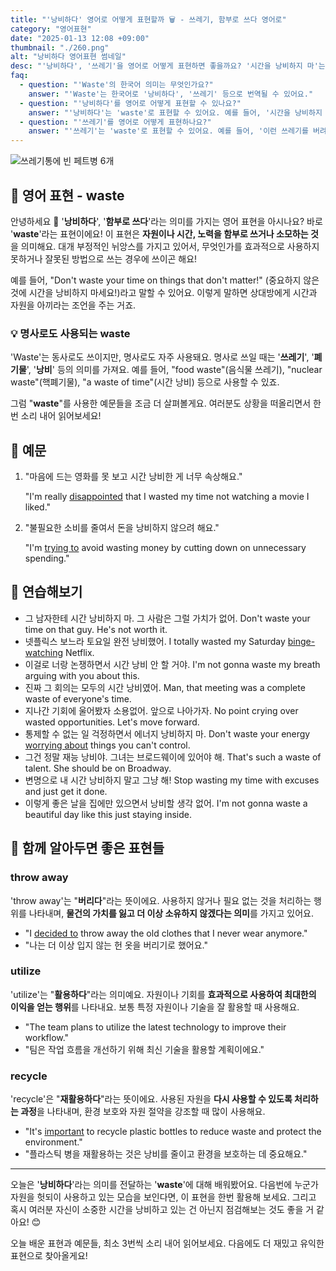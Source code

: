 ```yaml
---
title: "'낭비하다' 영어로 어떻게 표현할까 🗑️ - 쓰레기, 함부로 쓰다 영어로"
category: "영어표현"
date: "2025-01-13 12:08 +09:00"
thumbnail: "./260.png"
alt: "낭비하다 영어표현 썸네일"
desc: "'낭비하다', '쓰레기'을 영어로 어떻게 표현하면 좋을까요? '시간을 낭비하지 마'는 어떤 표현일까요? '이런 쓰레기를 버려야 해'는 어떻게 말할 수 있을까요? '이 폐기물은 재활용할 수 있어'를 영어로 표현하는 법을 배워봅시다. 다양한 예문을 통해서 연습하고 본인의 표현으로 만들어 보세요."
faq:
  - question: "'Waste'의 한국어 의미는 무엇인가요?"
    answer: "'Waste'는 한국어로 '낭비하다', '쓰레기' 등으로 번역될 수 있어요."
  - question: "'낭비하다'를 영어로 어떻게 표현할 수 있나요?"
    answer: "'낭비하다'는 'waste'로 표현할 수 있어요. 예를 들어, '시간을 낭비하지 마'는 'Don't waste your time'으로 말할 수 있어요."
  - question: "'쓰레기'를 영어로 어떻게 표현하나요?"
    answer: "'쓰레기'는 'waste'로 표현할 수 있어요. 예를 들어, '이런 쓰레기를 버려야 해'는 'We need to throw away this waste'로 말할 수 있어요."
---
```


![쓰레기통에 빈 페트병 6개](./260-1.jpg)

## 🌟 영어 표현 - waste

안녕하세요 👋 '**낭비하다**', '**함부로 쓰다**'라는 의미를 가지는 영어 표현을 아시나요? 바로 '**waste**'라는 표현이에요! 이 표현은 **자원이나 시간, 노력을 함부로 쓰거나 소모하는 것**을 의미해요. 대개 부정적인 뉘앙스를 가지고 있어서, 무엇인가를 효과적으로 사용하지 못하거나 잘못된 방법으로 쓰는 경우에 쓰이곤 해요!

예를 들어, "Don't waste your time on things that don't matter!" (중요하지 않은 것에 시간을 낭비하지 마세요!)라고 말할 수 있어요. 이렇게 말하면 상대방에게 시간과 자원을 아끼라는 조언을 주는 거죠.

### 💡 명사로도 사용되는 waste

'Waste'는 동사로도 쓰이지만, 명사로도 자주 사용돼요. 명사로 쓰일 때는 '**쓰레기**', '**폐기물**', '**낭비**' 등의 의미를 가져요. 예를 들어, "food waste"(음식물 쓰레기), "nuclear waste"(핵폐기물), "a waste of time"(시간 낭비) 등으로 사용할 수 있죠.

그럼 "**waste**"를 사용한 예문들을 조금 더 살펴볼게요. 여러분도 상황을 떠올리면서 한 번 소리 내어 읽어보세요!

## 📖 예문

1. "마음에 드는 영화를 못 보고 시간 낭비한 게 너무 속상해요."

   "I'm really [disappointed](/blog/in-english/302.disappoint/) that I wasted my time not watching a movie I liked."

2. "불필요한 소비를 줄여서 돈을 낭비하지 않으려 해요."

   "I'm [trying to](/blog/in-english/117.try-to/) avoid wasting money by cutting down on unnecessary spending."

## 💬 연습해보기

<ul data-interactive-list>
  <li data-interactive-item>
    <span data-toggler>그 남자한테 시간 낭비하지 마. 그 사람은 그럴 가치가 없어.</span>
    <span data-answer>Don't waste your time on that guy. He's not worth it.</span>
  </li>
  <li data-interactive-item>
    <span data-toggler>넷플릭스 보느라 토요일 완전 낭비했어.</span>
    <span data-answer>I totally wasted my Saturday <a href="/blog/in-english/071.binge-watch/">binge-watching</a> Netflix.</span>
  </li>
  <li data-interactive-item>
    <span data-toggler>이걸로 너랑 논쟁하면서 시간 낭비 안 할 거야.</span>
    <span data-answer>I'm not gonna waste my breath arguing with you about this.</span>
  </li>
  <li data-interactive-item>
    <span data-toggler>진짜 그 회의는 모두의 시간 낭비였어.</span>
    <span data-answer>Man, that meeting was a complete waste of everyone's time.</span>
  </li>
  <li data-interactive-item>
    <span data-toggler>지나간 기회에 울어봤자 소용없어. 앞으로 나아가자.</span>
    <span data-answer>No point crying over wasted opportunities. Let's move forward.</span>
  </li>
  <li data-interactive-item>
    <span data-toggler>통제할 수 없는 일 걱정하면서 에너지 낭비하지 마.</span>
    <span data-answer>Don't waste your energy <a href="/blog/in-english/209.worry-about/">worrying about</a> things you can't control.</span>
  </li>
  <li data-interactive-item>
    <span data-toggler>그건 정말 재능 낭비야. 그녀는 브로드웨이에 있어야 해.</span>
    <span data-answer>That's such a waste of talent. She should be on Broadway.</span>
  </li>
  <li data-interactive-item>
    <span data-toggler>변명으로 내 시간 낭비하지 말고 그냥 해!</span>
    <span data-answer>Stop wasting my time with excuses and just get it done.</span>
  </li>
  <li data-interactive-item>
    <span data-toggler>이렇게 좋은 날을 집에만 있으면서 낭비할 생각 없어.</span>
    <span data-answer>I'm not gonna waste a beautiful day like this just staying inside.</span>
  </li>
</ul>

## 🤝 함께 알아두면 좋은 표현들

### throw away

'throw away'는 "**버리다**"라는 뜻이에요. 사용하지 않거나 필요 없는 것을 처리하는 행위를 나타내며, **물건의 가치를 잃고 더 이상 소유하지 않겠다는 의미**를 가지고 있어요.

- "I [decided to](/blog/in-english/062.decide-to/) throw away the old clothes that I never wear anymore."
- "나는 더 이상 입지 않는 헌 옷을 버리기로 했어요."

### utilize

'utilize'는 "**활용하다**"라는 의미예요. 자원이나 기회를 **효과적으로 사용하여 최대한의 이익을 얻는 행위**를 나타내요. 보통 특정 자원이나 기술을 잘 활용할 때 사용해요.

- "The team plans to utilize the latest technology to improve their workflow."
- "팀은 작업 흐름을 개선하기 위해 최신 기술을 활용할 계획이에요."

### recycle

'recycle'은 "**재활용하다**"라는 뜻이에요. 사용된 자원을 **다시 사용할 수 있도록 처리하는 과정**을 나타내며, 환경 보호와 자원 절약을 강조할 때 많이 사용해요.

- "It's [important](/blog/in-english/318.important/) to recycle plastic bottles to reduce waste and protect the environment."
- "플라스틱 병을 재활용하는 것은 낭비를 줄이고 환경을 보호하는 데 중요해요."

---

오늘은 '**낭비하다**'라는 의미를 전달하는 '**waste**'에 대해 배워봤어요. 다음번에 누군가 자원을 헛되이 사용하고 있는 모습을 보인다면, 이 표현을 한번 활용해 보세요. 그리고 혹시 여러분 자신이 소중한 시간을 낭비하고 있는 건 아닌지 점검해보는 것도 좋을 거 같아요! 😊

오늘 배운 표현과 예문들, 최소 3번씩 소리 내어 읽어보세요. 다음에도 더 재밌고 유익한 표현으로 찾아올게요!

